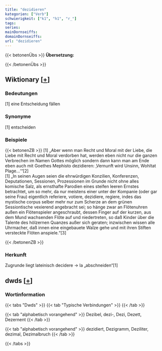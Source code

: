 ```yaml
---
title: "dezidieren"
kategorien: ["Verb"]
schwierigkeit: ["k1", "h1", "r_"]
tags:
series:
mainDornseiffs:
domainDornseiffs:
url: "dezidieren"
---
```


{{< betonenÜbs >}}
**Übersetzung:**  
  
{{< /betonenÜbs >}}

## Wiktionary [[+](https://de.wiktionary.org/wiki/dezidieren)]

### Bedeutungen
[1] eine Entscheidung fällen  

### Synonyme
[1] entscheiden  

### Beispiele
{{< betonenZB >}}
[1] „Aber wenn man Recht und Moral mit der Liebe, die Liebe mit Recht und Moral verdorben hat, werden eben nicht nur die ganzen Verbrechen im Namen Gottes möglich sondern dann kann man am Ende eben auch mit Goethes Mephisto dezidieren: ‚Vernunft wird Unsinn, Wohltat Plage…‘“[2]  
[1] „In seinen Augen seien die ehrwürdigen Konzilien, Konferenzen, Deputationen, Sessionen, Prozessionen im Grunde nicht ohne alles komische Salz, als ernsthafte Parodien eines steifen leeren Ernstes betrachtet, um so mehr, da nur meistens einer unter der Kompanie (oder gar seine Frau) eigentlich referiere, votiere, dezidiere, regiere, indes das mystische corpus selber mehr nur zum Scherze an dem grünen Sessiontische vexierend angebracht sei; so hänge zwar an Flötenuhren außen ein Flötenspieler angeschraubt, dessen Finger auf der kurzen, aus dem Mund wachsenden Flöte auf und niedertreten, so daß Kinder über die Talente des hölzernen Quanzes außer sich geraten; inzwischen wissen alle Uhrmacher, daß innen eine eingebauete Walze gehe und mit ihren Stiften versteckte Flöten anspiele.“[3]  

{{< /betonenZB >}}
### Herkunft
Zugrunde liegt lateinisch decidere → la „abschneiden“[1]  



## dwds [[+](https://www.dwds.de/wb/dezidieren)]

### Wortinformation
{{< tabs "Dwds" >}}
{{< tab "Typische Verbindungen" >}}
{{< /tab >}}

{{< tab "alphabetisch vorangehend" >}}
Dezibel, dezi-, Dezi, Dezett, Dezernent
{{< /tab >}}

{{< tab "alphabetisch vorangehend" >}}
dezidiert, Dezigramm, Deziliter, dezimal, Dezimalbruch
{{< /tab >}}

{{< /tabs >}}


